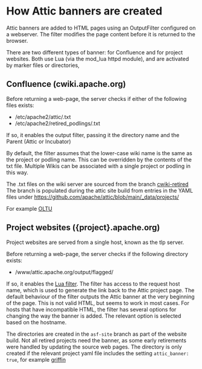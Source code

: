# How Attic banners are created

Attic banners are added to HTML pages using an OutputFilter configured on a webserver.
The filter modifies the page content before it is returned to the browser.

There are two different types of banner: for Confluence and for project websites.
Both use Lua (via the mod_lua httpd module), and are activated by marker files or directories,

## Confluence (cwiki.apache.org)

Before returning a web-page, the server checks if either of the following files exists:
- /etc/apache2/attic/<wikiname-lowercase>.txt
- /etc/apache2/retired_podlings/<wikiname-lowercase>.txt

If so, it enables the output filter, passing it the directory name and the Parent (Attic or Incubator)

By default, the filter assumes that the lower-case wiki name is the same as the project or podling name.
This can be overridden by the contents of the txt file.
Multiple Wikis can be associated with a single project or podling in this way.

The .txt files on the wiki server are sourced from the branch [cwiki-retired](https://github.com/apache/attic/tree/cwiki-retired)
The branch is populated during the attic site build from entries in the YAML files under
https://github.com/apache/attic/blob/main/_data/projects/

For example [OLTU](https://github.com/apache/attic/blob/main/_data/projects/oltu.yaml#L22-L26)

## Project websites ({project}.apache.org)

Project websites are served from a single host, known as the tlp server.

Before returning a web-page, the server checks if the following directory exists:
- /www/attic.apache.org/output/flagged/<hostname>

If so, it enables the [Lua filter](https://github.com/apache/attic/blob/asf-site/output/scripts/attic_filter.lua).
The filter has access to the request host name, which is used to generate the link back to the Attic project page.
The default behaviour of the filter outputs the Attic banner at the very beginning of the page.
This is not valid HTML, but seems to work in most cases.
For hosts that have incompatible HTML, the filter has several options for changing the way the banner is added.
The relevant option is selected based on the hostname.

The directories are created in the `asf-site` branch as part of the website build.
Not all retired projects need the banner, as some early retirements were handled by updating the source web pages.
The directory is only created if the relevant project yaml file includes the setting `attic_banner: true`,
for example [griffin](https://github.com/apache/attic/blob/f163250900a3bb3dda627094527c87669d5d47b5/_data/projects/griffin.yaml#L5)
